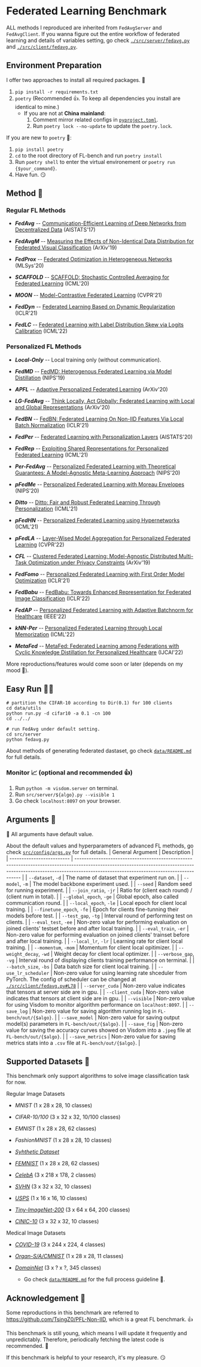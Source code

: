 # Federated Learning Benchmark

ALL methods I reproduced are inherited from `FedAvgServer` and `FedAvgClient`. If you wanna figure out the entire workflow of federated learning and details of variables setting, go check [`./src/server/fedavg.py`](https://github.com/KarhouTam/FL-bench/blob/master/src/server/fedavg.py) and [`./src/client/fedavg.py`](https://github.com/KarhouTam/FL-bench/blob/master/src/client/fedavg.py).

## Environment Preparation

I offer two approaches to install all required packages. 🎐

1. `pip install -r requirements.txt`
2. `poetry` (Recommended 👍. To keep all dependencies you install are identical to mine.)
     - If you are not at **China mainland**:
       1. Comment mirror related configs in [`pyproject.toml`](https://github.com/KarhouTam/FL-bench/blob/master/pyproject.toml).
       2. Run `poetry lock --no-update` to update the `poetry.lock`. 

If you are new to `poetry` 👀:

1. `pip install poetry`
2. `cd` to the root directory of FL-bench and run `poetry install`
3. Run `poetry shell` to enter the virtual environement or `poetry run {$your_command}`.
4. Have fun. 😏

## Method 🧬

### Regular FL Methods

- ***FedAvg*** -- [Communication-Efficient Learning of Deep Networks from Decentralized Data](https://arxiv.org/abs/1602.05629) (AISTATS'17)

- ***FedAvgM*** -- [Measuring the Effects of Non-Identical Data Distribution for Federated Visual Classification](https://arxiv.org/abs/1909.06335) (ArXiv'19)

- ***FedProx*** -- [Federated Optimization in Heterogeneous Networks](https://arxiv.org/abs/1812.06127) (MLSys'20)

- ***SCAFFOLD*** -- [SCAFFOLD: Stochastic Controlled Averaging for Federated Learning](https://arxiv.org/abs/1910.06378) (ICML'20)

- ***MOON*** -- [Model-Contrastive Federated Learning](http://arxiv.org/abs/2103.16257) (CVPR'21)
- ***FedDyn*** -- [Federated Learning Based on Dynamic Regularization](http://arxiv.org/abs/2111.04263) (ICLR'21)

- ***FedLC*** -- [Federated Learning with Label Distribution Skew via Logits Calibration](http://arxiv.org/abs/2209.00189) (ICML'22)
  

### Personalized FL Methods

- ***Local-Only*** -- Local training only (without communication).

- ***FedMD*** -- [FedMD: Heterogenous Federated Learning via Model Distillation](http://arxiv.org/abs/1910.03581) (NIPS'19)

- ***APFL*** -- [Adaptive Personalized Federated Learning](http://arxiv.org/abs/2003.13461) (ArXiv'20)

- ***LG-FedAvg*** -- [Think Locally, Act Globally: Federated Learning with Local and Global Representations](https://arxiv.org/abs/2001.01523) (ArXiv'20)

- ***FedBN*** -- [FedBN: Federated Learning On Non-IID Features Via Local Batch Normalization](http://arxiv.org/abs/2102.07623) (ICLR'21)

- ***FedPer*** -- [Federated Learning with Personalization Layers](http://arxiv.org/abs/1912.00818) (AISTATS'20)

- ***FedRep*** -- [Exploiting Shared Representations for Personalized Federated Learning](http://arxiv.org/abs/2102.07078) (ICML'21)

- ***Per-FedAvg*** -- [Personalized Federated Learning with Theoretical Guarantees: A Model-Agnostic Meta-Learning Approach](https://proceedings.neurips.cc/paper/2020/hash/24389bfe4fe2eba8bf9aa9203a44cdad-Abstract.html) (NIPS'20)

- ***pFedMe*** -- [Personalized Federated Learning with Moreau Envelopes](http://arxiv.org/abs/2006.08848) (NIPS'20)

- ***Ditto*** -- [Ditto: Fair and Robust Federated Learning Through Personalization](http://arxiv.org/abs/2012.04221) (ICML'21)

- ***pFedHN*** -- [Personalized Federated Learning using Hypernetworks](http://arxiv.org/abs/2103.04628) (ICML'21)
  
- ***pFedLA*** -- [Layer-Wised Model Aggregation for Personalized Federated Learning](https://openaccess.thecvf.com/content/CVPR2022/html/Ma_Layer-Wised_Model_Aggregation_for_Personalized_Federated_Learning_CVPR_2022_paper.html) (CVPR'22)

- ***CFL*** -- [Clustered Federated Learning: Model-Agnostic Distributed Multi-Task Optimization under Privacy Constraints](https://arxiv.org/abs/1910.01991) (ArXiv'19)

- ***FedFomo*** -- [Personalized Federated Learning with First Order Model Optimization](http://arxiv.org/abs/2012.08565) (ICLR'21)

- ***FedBabu*** -- [FedBabu: Towards Enhanced Representation for Federated Image Classification](https://arxiv.org/abs/2106.06042) (ICLR'22)

- ***FedAP*** -- [Personalized Federated Learning with Adaptive Batchnorm for Healthcare](https://arxiv.org/abs/2112.00734) (IEEE'22)

- ***kNN-Per*** -- [Personalized Federated Learning through Local Memorization](http://arxiv.org/abs/2111.09360) (ICML'22)

- ***MetaFed*** -- [MetaFed: Federated Learning among Federations with Cyclic Knowledge Distillation for Personalized Healthcare](http://arxiv.org/abs/2206.08516) (IJCAI'22)


More reproductions/features would come soon or later (depends on my mood 🤣).

## Easy Run 🏃‍♂️
```shell
# partition the CIFAR-10 according to Dir(0.1) for 100 clients
cd data/utils
python run.py -d cifar10 -a 0.1 -cn 100
cd ../../

# run FedAvg under default setting.
cd src/server
python fedavg.py
```

About methods of generating federated dastaset, go check [`data/README.md`](https://github.com/KarhouTam/FL-bench/tree/master/data/#readme) for full details.


### Monitor 📈 (optional and recommended 👍)
1. Run `python -m visdom.server` on terminal.
2. Run `src/server/${algo}.py --visible 1`
3. Go check `localhost:8097` on your browser.
## Arguments 🔧

📢 All arguments have default value.

About the default values and hyperparameters of advanced FL methods, go check [`src/config/args.py`](https://github.com/KarhouTam/FL-bench/tree/master/src/config/args.py) for full details.
| General Argument          | Description                                                                                                                                                                                                         |
| ------------------------- | ------------------------------------------------------------------------------------------------------------------------------------------------------------------------------------------------------------------- |
| `--dataset`, `-d`         | The name of dataset that experiment run on.                                                                                                                                                                         |
| `--model`, `-m`           | The model backbone experiment used.                                                                                                                                                                                 |
| `--seed`                  | Random seed for running experiment.                                                                                                                                                                                 |
| `--join_ratio`, `-jr`     | Ratio for (client each round) / (client num in total).                                                                                                                                                              |
| `--global_epoch`, `-ge`   | Global epoch, also called communication round.                                                                                                                                                                      |
| `--local_epoch`, `-le`    | Local epoch for client local training.                                                                                                                                                                              |
| `--finetune_epoch`, `-fe` | Epoch for clients fine-tunning their models before test.                                                                                                                                                            |
| `--test_gap`, `-tg`       | Interval round of performing test on clients.                                                                                                                                                                       |
| `--eval_test`, `-ee`      | Non-zero value for performing evaluation on joined clients' testset before and after local training.                                                                                                                |
| `--eval_train`, `-er`     | Non-zero value for performing evaluation on joined clients' trainset before and after local training.                                                                                                               |
| `--local_lr`, `-lr`       | Learning rate for client local training.                                                                                                                                                                            |
| `--momentum`, `-mom`      | Momentum for client local opitimizer.                                                                                                                                                                               |
| `--weight_decay`, `-wd`   | Weight decay for client local optimizer.                                                                                                                                                                            |
| `--verbose_gap`, `-vg`    | Interval round of displaying clients training performance on terminal.                                                                                                                                              |
| `--batch_size`, `-bs`     | Data batch size for client local training.                                                                                                                                                                          |
| `--use_lr_scheduler`      | Non-zero value for using learning rate shceduler from PyTorch. The config of scheduler can be changed at [`./src/client/fedavg.py#L78`](https://github.com/KarhouTam/FL-bench/blob/master/src/client/fedavg.py#L78) |
| `--server_cuda`           | Non-zero value indicates that tensors at server side are in gpu.                                                                                                                                                    |
| `--client_cuda`           | Non-zero value indicates that tensors at client side are in gpu.                                                                                                                                                    |
| `--visible`               | Non-zero value for using Visdom to monitor algorithm performance on `localhost:8097`.                                                                                                                               |
| `--save_log`              | Non-zero value for saving algorithm running log in `FL-bench/out/{$algo}`.                                                                                                                                          |
| `--save_model`            | Non-zero value for saving output model(s) parameters in `FL-bench/out/{$algo}`.                                                                                                                                     |
| `--save_fig`              | Non-zero value for saving the accuracy curves showed on Visdom into a `.jpeg` file at `FL-bench/out/{$algo}`.                                                                                                       |
| `--save_metrics`          | Non-zero value for saving metrics stats into a `.csv` file at `FL-bench/out/{$algo}`.                                                                                                                               |

## Supported Datasets 🎨

This benchmark only support algorithms to solve image classification task for now.


Regular Image Datasets

- *MNIST* (1 x 28 x 28, 10 classes)

- *CIFAR-10/100* (3 x 32 x 32, 10/100 classes)

- *EMNIST* (1 x 28 x 28, 62 classes)

- *FashionMNIST* (1 x 28 x 28, 10 classes)

- [*Syhthetic Dataset*](https://arxiv.org/abs/1812.06127)

- [*FEMNIST*](https://leaf.cmu.edu/) (1 x 28 x 28, 62 classes)

- [*CelebA*](https://leaf.cmu.edu/) (3 x 218 x 178, 2 classes)

- [*SVHN*](http://ufldl.stanford.edu/housenumbers/) (3 x 32 x 32, 10 classes)

- [*USPS*](https://ieeexplore.ieee.org/document/291440) (1 x 16 x 16, 10 classes)

- [*Tiny-ImageNet-200*](https://arxiv.org/pdf/1707.08819.pdf) (3 x 64 x 64, 200 classes)

- [*CINIC-10*](https://datashare.ed.ac.uk/handle/10283/3192) (3 x 32 x 32, 10 classes)

Medical Image Datasets

- [*COVID-19*](https://www.researchgate.net/publication/344295900_Curated_Dataset_for_COVID-19_Posterior-Anterior_Chest_Radiography_Images_X-Rays) (3 x 244 x 224, 4 classes)

- [*Organ-S/A/CMNIST*](https://medmnist.com/) (1 x 28 x 28, 11 classes)

- [*DomainNet*](http://ai.bu.edu/DomainNet/) (3 x ? x ?, 345 classes) 
  - Go check [`data/README.md`](https://github.com/KarhouTam/FL-bench/tree/master/data#readme) for the full process guideline 🧾.

## Acknowledgement 🤗

Some reproductions in this benchmark are referred to <https://github.com/TsingZ0/PFL-Non-IID>, which is a great FL benchmark. 👍

This benchmark is still young, which means I will update it frequently and unpredictably. Therefore, periodically fetching the latest code is recommended. 🤖

If this benchmark is helpful to your research, it's my pleasure. 😏






